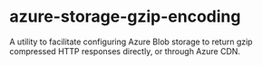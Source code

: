 # azure-storage-gzip-encoding
A utility to facilitate configuring Azure Blob storage to return gzip compressed HTTP responses directly, or through Azure CDN.
